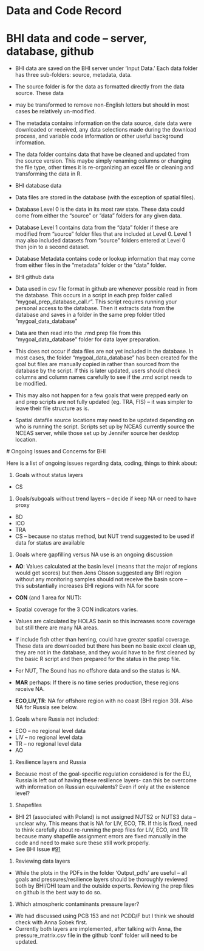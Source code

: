 Data and Code Record
================

BHI data and code – server, database, github
============================================

-   BHI data are saved on the BHI server under ‘Input Data.’ Each data folder has three sub-folders: source, metadata, data.

-   The source folder is for the data as formatted directly from the data source. These data
-   may be transformed to remove non-English letters but should in most cases be relatively un-modified.

-   The metadata contains information on the data source, date data were downloaded or received, any data selections made during the download process, and variable code information or other useful background information.

-   The data folder contains data that have be cleaned and updated from the source version. This maybe simply renaming columns or changing the file type, other times it is re-organizing an excel file or cleaning and transforming the data in R.

-   BHI database data
-   Data files are stored in the database (with the exception of spatial files).

-   Database Level 0 is the data in its most raw state. These data could come from either the “source” or “data” folders for any given data.

-   Database Level 1 contains data from the “data” folder if these are modified from “source” folder files that are included at Level 0. Level 1 may also included datasets from “source” folders entered at Level 0 then join to a second dataset.

-   Database Metadata contains code or lookup information that may come from either files in the “metadata” folder or the “data” folder.

-   BHI github data

-   Data used in csv file format in github are whenever possible read in from the database. This occurs in a script in each prep folder called “mygoal\_prep\_database\_call.r”. This script requires running your personal access to the database. Then it extracts data from the database and saves in a folder in the same prep folder titled “mygoal\_data\_database”

-   Data are then read into the .rmd prep file from this “mygoal\_data\_database” folder for data layer preparation.

-   This does not occur if data files are not yet included in the database. In most cases, the folder “mygoal\_data\_database” has been created for the goal but files are manually copied in rather than sourced from the database by the script. If this is later updated, users should check columns and column names carefully to see if the .rmd script needs to be modified.

-   This may also not happen for a few goals that were prepped early on and prep scripts are not fully updated (eg. TRA, FIS) – it was simpler to leave their file structure as is.

-   Spatial datafile source locations may need to be updated depending on who is running the script. Scripts set up by NCEAS currently source the NCEAS server, while those set up by Jennifer source her desktop location.

\# Ongoing Issues and Concerns for BHI

Here is a list of ongoing issues regarding data, coding, things to think about:

1.  Goals without status layers

-   CS

1.  Goals/subgoals without trend layers – decide if keep NA or need to have proxy

-   BD
-   ICO
-   TRA
-   CS – because no status method, but NUT trend suggested to be used if data for status are available

1.  Goals where gapfilling versus NA use is an ongoing discussion

-   **AO**: Values calculated at the basin level (means that the major of regions would get scores) but then Jens Olsson suggested any BHI region without any monitoring samples should not receive the basin score – this substantially increases BHI regions with NA for score

-   **CON** (and 1 area for NUT):

-   Spatial coverage for the 3 CON indicators varies.
-   Values are calculated by HOLAS basin so this increases score coverage but still there are many NA areas.
-   If include fish other than herring, could have greater spatial coverage. These data are downloaded but there has been no basic excel clean up, they are not in the database, and they would have to be first cleaned by the basic R script and then prepared for the status in the prep file.
-   For NUT, The Sound has no offshore data and so the status is NA.

-   **MAR** perhaps: If there is no time series production, these regions receive NA.

-   **ECO,LIV,TR**: NA for offshore region with no coast (BHI region 30). Also NA for Russia see below.

1.  Goals where Russia not included:

-   ECO – no regional level data
-   LIV – no regional level data
-   TR – no regional level data
-   AO

1.  Resilience layers and Russia

-   Because most of the goal-specific regulation considered is for the EU, Russia is left out of having these resilience layers- can this be overcome with information on Russian equivalents? Even if only at the existence level?

1.  Shapefiles

-   BHI 21 (associated with Poland) is not assigned NUTS2 or NUTS3 data – unclear why. This means that is NA for LIV, ECO, TR. If this is fixed, need to think carefully about re-running the prep files for LIV, ECO, and TR because many shapefile assignment errors are fixed manually in the code and need to make sure these still work properly.
-   See BHI Issue \#[91](https://github.com/tblen/BHI-issues/issues/91)

1.  Reviewing data layers

-   While the plots in the PDFs in the folder ‘Output\_pdfs’ are useful – all goals and pressures/resilience layers should be thoroughly reviewed both by BHI/OHI team and the outside experts. Reviewing the prep files on github is the best way to do so.

1.  Which atmospheric contaminants pressure layer?

-   We had discussed using PCB 153 and not PCDD/F but I think we should check with Anna Sobek first.
-   Currently both layers are implemented, after talking with Anna, the pressure\_matrix.csv file in the github ‘conf’ folder will need to be updated.
